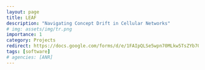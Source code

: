 ```yaml
---
layout: page
title: LEAF
description: "Navigating Concept Drift in Cellular Networks"
# img: assets/img/tr.png
importance: 1
category: Projects
redirect: https://docs.google.com/forms/d/e/1FAIpQLSe5wpn70MLkw5TsZYb7ONxDU4chj0Isksbr5GFpp-y77OJ50A/viewform
tags: [software]
# agencies: [ANR]
---
```


